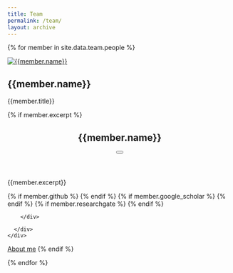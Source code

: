 ```yaml
---
title: Team
permalink: /team/
layout: archive
---
```



<div class="grid__wrapper">

{% for member in site.data.team.people %}


<div class="feature__item" >

<div class="archive__item" style="flex-direction: row">

<div class="archive__item-teaser" style="width: 200px">

<a href="{{ member.url }}"> <img src="{{member.image_path}}" alt="{{member.name}}"> </a>

</div>


<div class="archive__item-body">

<h2 class="archive__item-title">{{member.name}}</h2>

<p>{{member.title}}</p>


<div class="archive__item-excerpt">

{% if member.excerpt %}
<div class="modal micromodal-slide" id="modal-{{member.id}}" aria-hidden="true">
  <div class="modal__overlay" tabindex="-1" data-micromodal-close>
    <div class="modal__container" role="dialog" aria-modal="true" aria-labelledby="modal-{{member.id}}-title">
      <header class="modal__header">
        <h2 class="modal__title">
          {{member.name}}
        </h2>
        <button class="modal__close" aria-label="Close modal" data-micromodal-close></button>
      </header>
      <div class="modal-content-content">
        <div class="modal__content">
          {{member.excerpt}}
            <p>
            {% if member.github %}
            <a href="https://github.com/{{ member.github }}" title="GitHub" rel="nofollow noopener noreferrer me">
            <i class="fab fa-fw fa-github" aria-hidden="true"></i>
            </a>
            {% endif %}
            {% if member.google_scholar %}
            <a href="https://scholar.google.com/citations?user={{ member.google_scholar}}" title="Google Scholar" rel="nofollow noopener noreferrer me">
            <i class="ai ai-google-scholar ai-3x" aria-hidden="true"></i>
            </a>
            {% endif %}
            {% if member.researchgate %}
            <a href="https://www.researchgate.net/profile/{{ member.researchgate}}" title="Research Gate" rel="nofollow noopener noreferrer me">
            <i class="ai ai-researchgate ai-3x" aria-hidden="true"></i>
            </a>
            {% endif %}
            </p>

        </div>

      </div>
    </div>

  </div>
</div>

<a data-micromodal-trigger="modal-{{member.id}}" href='javascript:void(0);' class="btn btn--inverse btn--large">About me</a>
{% endif %}





</div>

</div>


</div>

</div>



{% endfor %}

</div>






